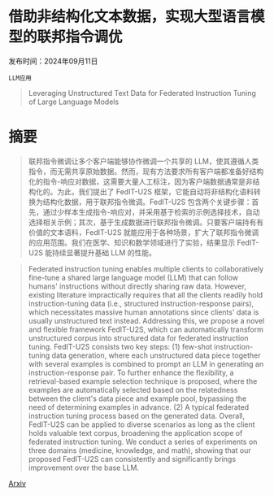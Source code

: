 # 借助非结构化文本数据，实现大型语言模型的联邦指令调优

发布时间：2024年09月11日

`LLM应用`

> Leveraging Unstructured Text Data for Federated Instruction Tuning of Large Language Models

# 摘要

> 联邦指令微调让多个客户端能够协作微调一个共享的 LLM，使其遵循人类指令，而无需共享原始数据。然而，现有方法要求所有客户端都准备好结构化的指令-响应对数据，这需要大量人工标注，因为客户端数据通常是非结构化的。为此，我们提出了 FedIT-U2S 框架，它能自动将非结构化语料转换为结构化数据，用于联邦指令微调。FedIT-U2S 包含两个关键步骤：首先，通过少样本生成指令-响应对，并采用基于检索的示例选择技术，自动选择相关示例；其次，基于生成数据进行联邦指令微调。只要客户端持有有价值的文本语料，FedIT-U2S 就能应用于各种场景，扩大了联邦指令微调的应用范围。我们在医学、知识和数学领域进行了实验，结果显示 FedIT-U2S 能持续显著提升基础 LLM 的性能。

> Federated instruction tuning enables multiple clients to collaboratively fine-tune a shared large language model (LLM) that can follow humans' instructions without directly sharing raw data. However, existing literature impractically requires that all the clients readily hold instruction-tuning data (i.e., structured instruction-response pairs), which necessitates massive human annotations since clients' data is usually unstructured text instead. Addressing this, we propose a novel and flexible framework FedIT-U2S, which can automatically transform unstructured corpus into structured data for federated instruction tuning. FedIT-U2S consists two key steps: (1) few-shot instruction-tuning data generation, where each unstructured data piece together with several examples is combined to prompt an LLM in generating an instruction-response pair. To further enhance the flexibility, a retrieval-based example selection technique is proposed, where the examples are automatically selected based on the relatedness between the client's data piece and example pool, bypassing the need of determining examples in advance. (2) A typical federated instruction tuning process based on the generated data. Overall, FedIT-U2S can be applied to diverse scenarios as long as the client holds valuable text corpus, broadening the application scope of federated instruction tuning. We conduct a series of experiments on three domains (medicine, knowledge, and math), showing that our proposed FedIT-U2S can consistently and significantly brings improvement over the base LLM.

[Arxiv](https://arxiv.org/abs/2409.07136)